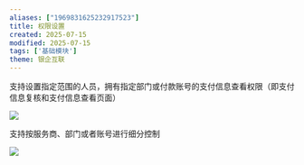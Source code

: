 ```yaml
---
aliases: ["1969831625232917523"]
title: 权限设置
created: 2025-07-15
modified: 2025-07-15
tags: ['基础模块']
theme: 银企互联
---
```


支持设置指定范围的人员，拥有指定部门或付款账号的支付信息查看权限（即支付信息复核和支付信息查看页面）

![](https://myhelpdoc.oss-cn-heyuan.aliyuncs.com/mdimages/290da96758d309e1ae6ca1b77cacbb54.jpg)

支持按服务商、部门或者账号进行细分控制

![](https://myhelpdoc.oss-cn-heyuan.aliyuncs.com/mdimages/f2818dc6a91c00bd60e67440296cdc4c.jpg)

